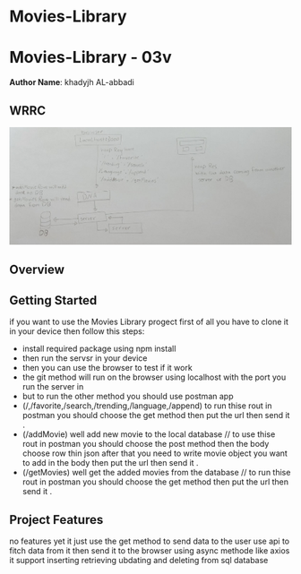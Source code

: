 # Movies-Library

# Movies-Library - 03v

**Author Name**: khadyjh AL-abbadi

## WRRC
![wrrc](wrrc033.png)

## Overview

## Getting Started


if you want to use the Movies Library progect first of all you have to clone it in your device then follow this steps:
- install required package using npm install 
- then run the servsr in your device 
- then you can use the browser to test if it work 
- the git method will run on the browser using localhost with the port you run the server in 
- but to run the other method you should use postman app
- (/,/favorite,/search,/trending,/language,/append) to run thise rout in postman you should choose the get method then put the url then send it .
- (/addMovie) well add new movie to the local database // to use thise rout in postman you should choose the post method then the body choose row thin json after that you need to write movie object you want to add in the body then put the url then send it . 
- (/getMovies) well get the added movies from the database //  to run thise rout in postman you should choose the get method then put the url then send it .




## Project Features
no features yet it just use the get method to send data to the user 
use api to fitch data from it then send it to the browser using async methode like axios
it support inserting retrieving ubdating and deleting from sql database 